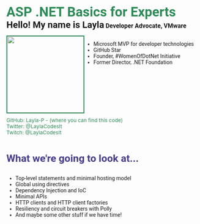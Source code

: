 ﻿<style>
about{
   float: left; 
}
heading{
    color:SeaGreen;
    font-size: 26pt;
    font-weight: bold;
    font-family: "Roboto";
     display: inline-block;
}
sub-heading{
    color:dark-gray;
    font-size: 18pt;
    font-weight: bold;
   font-family: "Roboto";
}
job-heading{
    color:dark-gray;
    font-size: 12pt;
    font-weight: bold;
    font-family: "Roboto";
}
heading2{
    color:DarkSlateBlue;
    font-size: 20pt;
    font-weight: bold;
    font-family: "Roboto";
     display: inline-block;
}
img{
 height: 200px;
 border: solid 2px SeaGreen;
 float: left;

}
ul{
    float:left;
   font-family: "Roboto";
}

links {
    display: inline-block;
    font-size: 10pt;
    width: 100%;    
    margin: 10px 0 30px 0;
   color:SeaGreen;
}
</style>


<heading> ASP .NET Basics for Experts </heading>
<sub-heading>Hello! My name is Layla</sub-heading>
<job-heading>Developer Advocate, VMware</job-heading>

<about>
<img src="layla-headshot.jpg"/>
<ul>
    <li> Microsoft MVP for developer technologies </li> 
    <li> GitHub Star</li> 
    <li> Founder, #WomenOfDotNet Initiative</li> 
    <li> Former Director, .NET Foundation</li> 
</ul>
</about>

<links>
GitHub: Layla-P - (where you can find this code)</br>
Twitter: @LaylaCodesIt</br>
Twitch: @LaylaCodesIt</br>
</links>

<heading2> What we're going to look at... </heading2>

<ul>
    <li>Top-level statements and minimal hosting model </li> 
    <li>Global using directives</li> 
    <li>Dependency Injection and IoC</li> 
    <li>Minimal APIs</li> 
    <li>HTTP clients and HTTP client factories </li> 
    <li>Resiliency and circuit breakers with Polly</li> 
    <li>And maybe some other stuff if we have time!</li>
</ul>

